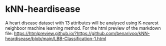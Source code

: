 # kNN-heardisease
A heart disease dataset with 13 attributes will be analysed using K-nearest neighboor machine learning method.
For the html preview of the markdown file: https://htmlpreview.github.io/?https://github.com/benarivoo/kNN-heardisease/blob/main/LBB-Classification-1.html
